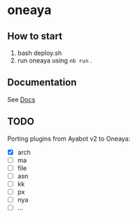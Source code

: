 # oneaya

## How to start

1. bash deploy.sh
4. run oneaya using `nb run` .

## Documentation

See [Docs](https://nb2.baka.icu)

## TODO

Porting plugins from Ayabot v2 to Oneaya:
- [x] arch
- [ ] ma
- [ ] file
- [ ] asn
- [ ] kk
- [ ] px
- [ ] nya
- [ ] ...